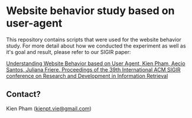 # Website behavior study based on user-agent
This repository contains scripts that were used for the website behavior study. For more detail about how we conducted the experiment as well as it's goal and result, please refer to our SIGIR paper:

[Understanding Website Behavior based on User Agent, Kien Pham, Aecio Santos, Juliana Friere. Proceedings of the 39th International ACM SIGIR conference on Research and Development in Information Retrieval](http://dl.acm.org/citation.cfm?id=2914757)

## Contact?
Kien Pham (kienpt.vie@gmail.com)
